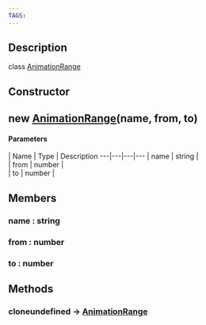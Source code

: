 ```yaml
---
TAGS:
---
```

## Description

class [AnimationRange](/classes/2.4/AnimationRange)



## Constructor

## new [AnimationRange](/classes/2.4/AnimationRange)(name, from, to)



#### Parameters
 | Name | Type | Description
---|---|---|---
 | name | string |  
 | from | number |  
 | to | number |  
## Members

### name : string



### from : number



### to : number



## Methods

### cloneundefined &rarr; [AnimationRange](/classes/2.4/AnimationRange)


